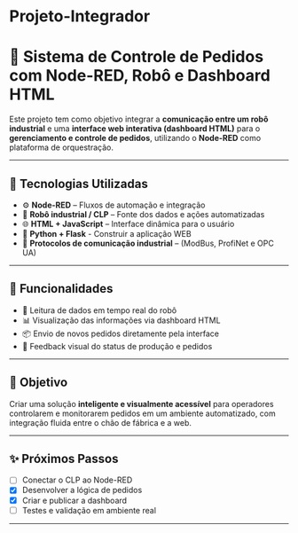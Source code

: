 # Projeto-Integrador
# 🤖 Sistema de Controle de Pedidos com Node-RED, Robô e Dashboard HTML

Este projeto tem como objetivo integrar a **comunicação entre um robô industrial** e uma **interface web interativa (dashboard HTML)** para o **gerenciamento e controle de pedidos**, utilizando o **Node-RED** como plataforma de orquestração.

---

## 🔧 Tecnologias Utilizadas

- ⚙️ **Node-RED** – Fluxos de automação e integração
- 🤖 **Robô industrial / CLP** – Fonte dos dados e ações automatizadas
- 🌐 **HTML + JavaScript** – Interface dinâmica para o usuário
- 🐍 **Python + Flask** - Construir a aplicação WEB
- 🔌 **Protocolos de comunicação industrial** – (ModBus, ProfiNet e OPC UA)

---

## 🧩 Funcionalidades

- 📡 Leitura de dados em tempo real do robô
- 📊 Visualização das informações via dashboard HTML
- 📦 Envio de novos pedidos diretamente pela interface
- 🔄 Feedback visual do status de produção e pedidos

---

## 🚀 Objetivo

Criar uma solução **inteligente e visualmente acessível** para operadores controlarem e monitorarem pedidos em um ambiente automatizado, com integração fluida entre o chão de fábrica e a web.

---

## ✨ Próximos Passos

- [ ] Conectar o CLP ao Node-RED
- [x] Desenvolver a lógica de pedidos
- [x] Criar e publicar a dashboard
- [ ] Testes e validação em ambiente real

---


